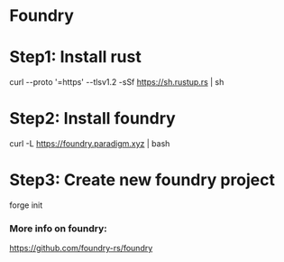 # Foundry

# Step1: Install rust 
curl --proto '=https' --tlsv1.2 -sSf https://sh.rustup.rs | sh

# Step2: Install foundry
curl -L https://foundry.paradigm.xyz | bash

# Step3: Create new foundry project
forge init

### More info on foundry: 
https://github.com/foundry-rs/foundry
